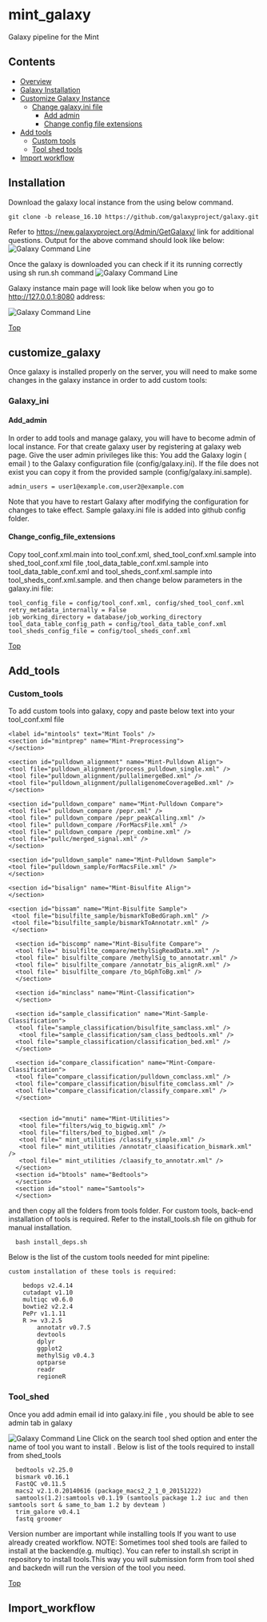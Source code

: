 # mint_galaxy
Galaxy pipeline for the Mint 

## Contents

* [Overview](#overview)
* [Galaxy Installation](#installation)
* [Customize Galaxy Instance](#customize_galaxy)
	* [Change galaxy.ini file](#galaxy_ini)
		* [Add admin](#add_admin)
		* [Change config file extensions](#change_config_file_extensions) 
* [Add tools](#add_tools)		
	* [Custom tools](#custom_tools)
	* [Tool shed tools](#tool_shed)	
* [Import workflow](#import_workflow)	
	

## Installation

Download the galaxy local  instance from the using below command. 
```
git clone -b release_16.10 https://github.com/galaxyproject/galaxy.git
```
Refer to https://new.galaxyproject.org/Admin/GetGalaxy/  link for additional questions. 
Output for the above command should look like below:
![Galaxy Command Line](https://github.com/psnehal/GalaxyScreenshots/blob/master/galaxyscreenshot0.png)

Once the galaxy is downloaded you can check if it its running correctly using sh run.sh command
![Galaxy Command Line](https://github.com/psnehal/GalaxyScreenshots/blob/master/galaxyscreenshot2.png)


Galaxy instance main page will look like below when you go to http://127.0.0.1:8080 address: 

![Galaxy Command Line](https://github.com/psnehal/GalaxyScreenshots/blob/master/galaxyscreenshot3.png)


[Top](#contents)

## customize_galaxy
Once galaxy is installed properly on the server, you will need to make some changes in the galaxy instance in order to add custom tools: 
### Galaxy_ini
#### Add_admin
 In order to add tools and manage galaxy, you will have to become admin of local instance. 
 For that create galaxy user by registering at galaxy web page. Give the user admin privileges like this: 
 You add the Galaxy login ( email ) to the Galaxy configuration file (config/galaxy.ini). 
 If the file does not exist you can copy it from the provided sample (config/galaxy.ini.sample). 
 
 ```
 admin_users = user1@example.com,user2@example.com
```
Note that you have to restart Galaxy after modifying the configuration for changes to take effect. Sample galaxy.ini file is added into github config folder.


#### Change_config_file_extensions
Copy tool_conf.xml.main into tool_conf.xml, shed_tool_conf.xml.sample into shed_tool_conf.xml file ,tool_data_table_conf.xml.sample into tool_data_table_conf.xml and tool_sheds_conf.xml.sample into tool_sheds_conf.xml.sample. 
and then change below parameters in the galaxy.ini file: 
```
tool_config_file = config/tool_conf.xml, config/shed_tool_conf.xml
retry_metadata_internally = False
job_working_directory = database/job_working_directory
tool_data_table_config_path = config/tool_data_table_conf.xml
tool_sheds_config_file = config/tool_sheds_conf.xml
```



[Top](#contents)
## Add_tools
### Custom_tools
  
To add custom tools into galaxy, copy and paste below text into your tool_conf.xml file
```
<label id="mintools" text="Mint Tools" />  
<section id="mintprep" name="Mint-Preprocessing">
</section>

<section id="pulldown_alignment" name="Mint-Pulldown Align">      
<tool file="pulldown_alignment/process_pulldown_single.xml" /> 
<tool file="pulldown_alignment/pullalimergeBed.xml" /> 
<tool file="pulldown_alignment/pullaligenomeCoverageBed.xml" /> 
</section>

<section id="pulldown_compare" name="Mint-Pulldown Compare">
<tool file=" pulldown_compare /pepr.xml" />
<tool file=" pulldown_compare /pepr_peakCalling.xml" />
<tool file=" pulldown_compare /ForMacsFile.xml" />
<tool file=" pulldown_compare /pepr_combine.xml" />
<tool file="pullc/merged_signal.xml" />
</section>

<section id="pulldown_sample" name="Mint-Pulldown Sample">
<tool file="pulldown_sample/ForMacsFile.xml" />
</section>

<section id="bisalign" name="Mint-Bisulfite Align">  
</section>

<section id="bissam" name="Mint-Bisulfite Sample">  
 <tool file="bisulfilte_sample/bismarkToBedGraph.xml" />
 <tool file="bisulfilte_sample/bismarkToAnnotatr.xml" />
 </section>

  <section id="biscomp" name="Mint-Bisulfite Compare">
  <tool file=" bisulfilte_compare/methylSigReadData.xml" />
  <tool file=" bisulfilte_compare /methylSig_to_annotatr.xml" /> 
  <tool file=" bisulfilte_compare /annotatr_bis_alignR.xml" />
  <tool file=" bisulfilte_compare /to_bGphToBg.xml" />
  </section>

  <section id="minclass" name="Mint-Classification">
  </section>

  <section id="sample_classification" name="Mint-Sample-Classification">
  <tool file="sample_classification/bisulfite_samclass.xml" />
   <tool file="sample_classification/sam_class_bedtools.xml" />
  <tool file="sample_classification/classification_bed.xml" />  
  </section>
  
  <section id="compare_classification" name="Mint-Compare-Classification">
  <tool file="compare_classification/pulldown_comclass.xml" />
  <tool file="compare_classification/bisulfite_comclass.xml" />
  <tool file="compare_classification/classify_compare.xml" />  
  </section>
  

   <section id="mnuti" name="Mint-Utilities">
   <tool file="filters/wig_to_bigwig.xml" />
   <tool file="filters/bed_to_bigbed.xml" />
   <tool file=" mint_utilities /classify_simple.xml" />  
   <tool file=" mint_utilities /annotatr_claasification_bismark.xml" />
   <tool file=" mint_utilities /claasify_to_annotatr.xml" /> 
  </section>
  <section id="btools" name="Bedtools"> 
  </section>
  <section id="stool" name="Samtools">
  </section>

```

and then copy all the folders from tools folder.
For custom tools, back-end installation of tools is required. Refer to the install_tools.sh file on github for manual installation.
```
  bash install_deps.sh
  ```
	
Below is the list of the custom tools needed for mint pipeline:
```
custom installation of these tools is required:

    bedops v2.4.14 
    cutadapt v1.10
    multiqc v0.6.0
    bowtie2 v2.2.4
    PePr v1.1.11
    R >= v3.2.5
        annotatr v0.7.5
        devtools
        dplyr
        ggplot2
        methylSig v0.4.3
        optparse
        readr
        regioneR
```


### Tool_shed 

Once you add admin email id into galaxy.ini file , you should be able to see admin tab in galaxy

![Galaxy Command Line](https://github.com/psnehal/GalaxyScreenshots/blob/master/galaxyscreenshot4.png)
Click on the search tool shed option and enter the name of tool you want to install .
Below is list of the tools required to install from shed_tools
```
  bedtools v2.25.0
  bismark v0.16.1 
  FastQC v0.11.5
  macs2 v2.1.0.20140616 (package_macs2_2_1_0_20151222)
  samtools(1.2):samtools v0.1.19 (samtools package 1.2 iuc and then samtools sort & same_to_bam 1.2 by devteam )
  trim_galore v0.4.1
  fastq groomer 
```
Version number are important while installing tools If you want to use already created workflow.
NOTE: Sometimes tool shed tools are failed to install at the backend(e.g. multiqc). You can refer to install.sh script in repository to install tools.This way you will submission form from tool shed and backedn will run the version of the tool you need.
 
 [Top](#contents)
 
## Import_workflow




            

